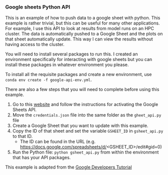 ### Google sheets Python API

This is an example of how to push data to a google sheet with python. This example is rather trivial, but this can be useful for many other applications. For example, I use this API to look at results from model runs on an HPC cluster. The data is automatically pushed to a Google Sheet and the plots on that sheet automatically update. This way I can view the results without having access to the cluster. 

You will need to install several packages to run this. I created an environment specifically for interacting with google sheets but you can install these packages in whatever environment you please. 

To install all the requisite packages and create a new environment, use `conda env create -f google-api-env.yml`.

There are also a few steps that you will need to complete before using this example. 

1. Go to this [website](https://developers.google.com/sheets/api/quickstart/python) and follow the instructions for activating the Google Sheets API. 
2. Move the `credentials.json` file into the same folder as the `gheet_api.py` file
3. Create a Google Sheet that you want to update with this example. 
4. Copy the ID of that sheet and set the variable `GSHEET_ID` in `gsheet_api.py` to that ID.
    * The ID can be found in the URL (e.g. https://docs.google.com/spreadsheets/d/<GSHEET_ID>/edit#gid=0)
5. Run the Python file: `python gsheet_api.py` from within the environment that has your API packages. 

This example is adapted from the [Google Developers Tutorial](https://developers.google.com/sheets/api/quickstart/python)